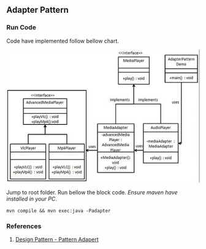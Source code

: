 ## Adapter Pattern

### Run Code

Code have implemented follow bellow chart.

![](./images/adapter-patter.jpeg)

Jump to root folder. Run bellow the block code. _Ensure maven have installed in your PC_. 

```shell
mvn compile && mvn exec:java -Padapter
```

### References
1. [Design Pattern - Pattern Adapert](https://www.tutorialspoint.com/design_pattern/adapter_pattern.htm)
